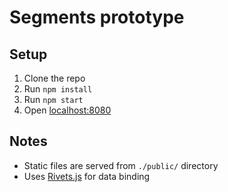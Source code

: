 # Segments prototype

## Setup

1. Clone the repo
1. Run `npm install`
1. Run `npm start`
1. Open [localhost:8080](http://localhost:8080)

## Notes

* Static files are served from `./public/` directory
* Uses [Rivets.js](http://rivetsjs.com/) for data binding